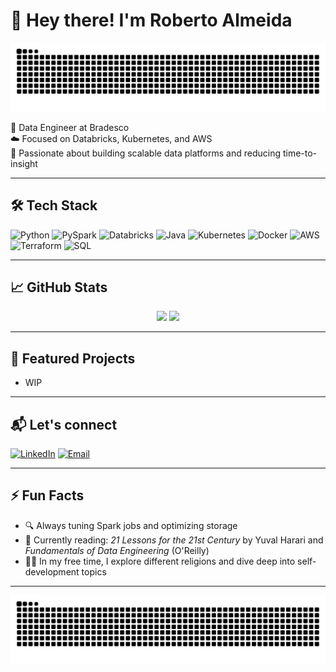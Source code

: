 # 👋 Hey there! I'm Roberto Almeida

<picture>
  <source media="(prefers-color-scheme: dark)" srcset="https://raw.githubusercontent.com/roberto-almeida19/roberto-almeida19/output/github-contribution-grid-snake-dark.svg">
  <source media="(prefers-color-scheme: light)" srcset="https://raw.githubusercontent.com/roberto-almeida19/roberto-almeida19/output/github-contribution-grid-snake.svg">
  <img alt="github contribution grid snake animation" src="https://raw.githubusercontent.com/roberto-almeida19/roberto-almeida19/output/github-contribution-grid-snake.svg">
</picture>

🎯 Data Engineer at Bradesco  
☁️ Focused on Databricks, Kubernetes, and AWS  
🚀 Passionate about building scalable data platforms and reducing time-to-insight

---

## 🛠️ Tech Stack

![Python](https://img.shields.io/badge/-Python-333333?style=flat&logo=python)
![PySpark](https://img.shields.io/badge/-PySpark-333333?style=flat&logo=apache-spark)
![Databricks](https://img.shields.io/badge/-Databricks-333333?style=flat&logo=databricks)
![Java](https://img.shields.io/badge/-Java-333333?style=flat&logo=java)
![Kubernetes](https://img.shields.io/badge/-Kubernetes-333333?style=flat&logo=kubernetes)
![Docker](https://img.shields.io/badge/-Docker-333333?style=flat&logo=docker)
![AWS](https://img.shields.io/badge/-AWS-333333?style=flat&logo=amazon-aws)
![Terraform](https://img.shields.io/badge/-Terraform-333333?style=flat&logo=terraform)
![SQL](https://img.shields.io/badge/-SQL-333333?style=flat&logo=postgresql)

---

## 📈 GitHub Stats

<div align="center">
  <img height="180em" src="https://github-readme-stats.vercel.app/api?username=roberto-almeida19&show_icons=true&theme=tokyonight&count_private=true" />
  <img height="180em" src="https://github-readme-stats.vercel.app/api/top-langs/?username=roberto-almeida19&layout=compact&theme=tokyonight" />
</div>

---

## 🚧 Featured Projects

- WIP

---

## 📬 Let's connect

[![LinkedIn](https://img.shields.io/badge/-LinkedIn-0077B5?style=flat&logo=linkedin&logoColor=white)](https://www.linkedin.com/in/robertoalmeida19/)
[![Email](https://img.shields.io/badge/-Email-D14836?style=flat&logo=gmail&logoColor=white)](mailto:roberto-almeida19@outlook.com)

---

## ⚡ Fun Facts


- 🔍 Always tuning Spark jobs and optimizing storage  
- 📘 Currently reading: *21 Lessons for the 21st Century* by Yuval Harari and *Fundamentals of Data Engineering* (O'Reilly)  
- 🧘‍♂️ In my free time, I explore different religions and dive deep into self-development topics  


---

   ![Snake animation](https://github.com/roberto-almeida19/roberto-almeida19/blob/output/github-contribution-grid-snake.svg)

